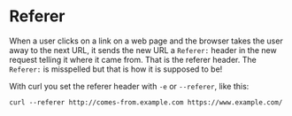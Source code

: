 # Referer

When a user clicks on a link on a web page and the browser takes the user away
to the next URL, it sends the new URL a `Referer:` header in the new request
telling it where it came from. That is the referer header. The `Referer:` is
misspelled but that is how it is supposed to be!

With curl you set the referer header with `-e` or `--referer`, like this:

    curl --referer http://comes-from.example.com https://www.example.com/
